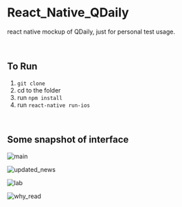 # React_Native_QDaily
react native mockup of QDaily, just for personal test usage.

<br/>

## To Run
1. ```git clone```
2. cd to the folder
3. run ```npm install```
4. run ```react-native run-ios```

<br/>

## Some snapshot of interface
 ![main](https://github.com/Fani1996/React_Native_QDaily/raw/master/imgs/github/main.png)
 
 ![updated_news](https://github.com/Fani1996/React_Native_QDaily/raw/master/imgs/github/news.png)

 ![lab](https://github.com/Fani1996/React_Native_QDaily/raw/master/imgs/github/lab.png)
 
 ![why_read](https://github.com/Fani1996/React_Native_QDaily/raw/master/imgs/github/why-read.png)
